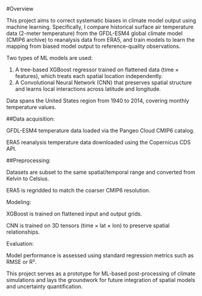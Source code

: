 #Overview

This project aims to correct systematic biases in climate model output using machine learning. Specifically, I compare historical surface air temperature data (2-meter temperature) from the GFDL-ESM4 global climate model (CMIP6 archive) to reanalysis data from ERA5, and train models to learn the mapping from biased model output to reference-quality observations.

Two types of ML models are used:
1. A tree-based XGBoost regressor trained on flattened data (time × features), which treats each spatial location independently.
2. A Convolutional Neural Network (CNN) that preserves spatial structure and learns local interactions across latitude and longitude.

Data spans the United States region from 1940 to 2014, covering monthly temperature values.

##Data acquisition:

GFDL-ESM4 temperature data loaded via the Pangeo Cloud CMIP6 catalog.

ERA5 reanalysis temperature data downloaded using the Copernicus CDS API.

##Preprocessing:

Datasets are subset to the same spatial/temporal range and converted from Kelvin to Celsius.

ERA5 is regridded to match the coarser CMIP6 resolution.

Modeling:

XGBoost is trained on flattened input and output grids.

CNN is trained on 3D tensors (time × lat × lon) to preserve spatial relationships.

Evaluation:

Model performance is assessed using standard regression metrics such as RMSE or R².

This project serves as a prototype for ML-based post-processing of climate simulations and lays the groundwork for future integration of spatial models and uncertainty quantification.

